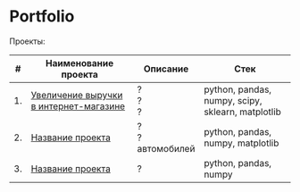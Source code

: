 # Portfolio

Проекты:

| #    | Наименование проекта                | Описание                                                     | Стек                                                         |
| ---- | ------------------------------------------------------------ | ------------------------------------------------------------ | ------------------------------------------------------------ |
| 1.   | [Увеличение выручки в интернет-магазине](https://github.com/purpoffler/Portfolio/blob/main/Revenue%20increase/revenue%20increase.ipynb) | ? <br/>? <br/>? | python, pandas, numpy, scipy, sklearn, matplotlib       |
| 2.   | [Название проекта](Ссылка) | ? <br/>? <br/>автомобилей | python, pandas, numpy, matplotlib |
| 3.   | [Название проекта](Ссылка) | ?            | python, pandas, numpy |
